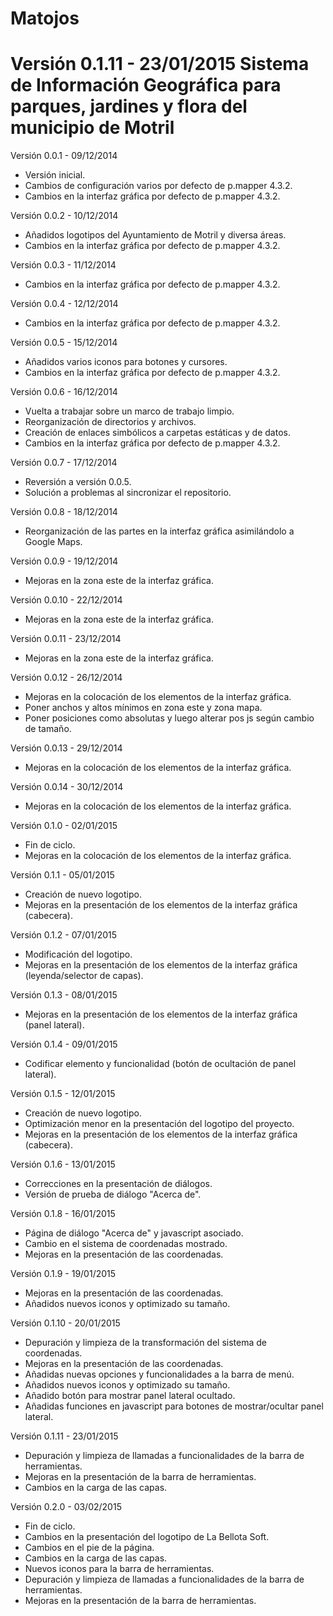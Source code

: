 Matojos
===============================================================================

Versión 0.1.11 - 23/01/2015
Sistema de Información Geográfica para parques, jardines y flora del municipio de Motril
===============================================================================

Versión 0.0.1 - 09/12/2014
* Versión inicial.
* Cambios de configuración varios por defecto de p.mapper 4.3.2.
* Cambios en la interfaz gráfica por defecto de p.mapper 4.3.2.

Versión 0.0.2 - 10/12/2014
* Añadidos logotipos del Ayuntamiento de Motril y diversa áreas.
* Cambios en la interfaz gráfica por defecto de p.mapper 4.3.2.

Versión 0.0.3 - 11/12/2014
* Cambios en la interfaz gráfica por defecto de p.mapper 4.3.2.

Versión 0.0.4 - 12/12/2014
* Cambios en la interfaz gráfica por defecto de p.mapper 4.3.2.

Versión 0.0.5 - 15/12/2014
* Añadidos varios iconos para botones y cursores.
* Cambios en la interfaz gráfica por defecto de p.mapper 4.3.2.

Versión 0.0.6 - 16/12/2014
* Vuelta a trabajar sobre un marco de trabajo limpio.
* Reorganización de directorios y archivos.
* Creación de enlaces simbólicos a carpetas estáticas y de datos.
* Cambios en la interfaz gráfica por defecto de p.mapper 4.3.2.

Versión 0.0.7 - 17/12/2014
* Reversión a versión 0.0.5.
* Solución a problemas al sincronizar el repositorio.

Versión 0.0.8 - 18/12/2014
* Reorganización de las partes en la interfaz gráfica asimilándolo a Google Maps.

Versión 0.0.9 - 19/12/2014
* Mejoras en la zona este de la interfaz gráfica.

Versión 0.0.10 - 22/12/2014
* Mejoras en la zona este de la interfaz gráfica.

Versión 0.0.11 - 23/12/2014
* Mejoras en la zona este de la interfaz gráfica.

Versión 0.0.12 - 26/12/2014
* Mejoras en la colocación de los elementos de la interfaz gráfica.
* Poner anchos y altos mínimos en zona este y zona mapa.
* Poner posiciones como absolutas y luego alterar pos js según cambio de tamaño.

Versión 0.0.13 - 29/12/2014
* Mejoras en la colocación de los elementos de la interfaz gráfica.

Versión 0.0.14 - 30/12/2014
* Mejoras en la colocación de los elementos de la interfaz gráfica.

Versión 0.1.0 - 02/01/2015
* Fin de ciclo.
* Mejoras en la colocación de los elementos de la interfaz gráfica.

Versión 0.1.1 - 05/01/2015
* Creación de nuevo logotipo.
* Mejoras en la presentación de los elementos de la interfaz gráfica (cabecera).

Versión 0.1.2 - 07/01/2015
* Modificación del logotipo.
* Mejoras en la presentación de los elementos de la interfaz gráfica (leyenda/selector de capas).

Versión 0.1.3 - 08/01/2015
* Mejoras en la presentación de los elementos de la interfaz gráfica (panel lateral).

Versión 0.1.4 - 09/01/2015
* Codificar elemento y funcionalidad (botón de ocultación de panel lateral).

Versión 0.1.5 - 12/01/2015
* Creación de nuevo logotipo.
* Optimización menor en la presentación del logotipo del proyecto.
* Mejoras en la presentación de los elementos de la interfaz gráfica (cabecera).

Versión 0.1.6 - 13/01/2015
* Correcciones en la presentación de diálogos.
* Versión de prueba de diálogo "Acerca de".

Versión 0.1.8 - 16/01/2015
* Página de diálogo "Acerca de" y javascript asociado.
* Cambio en el sistema de coordenadas mostrado.
* Mejoras en la presentación de las coordenadas.

Versión 0.1.9 - 19/01/2015
* Mejoras en la presentación de las coordenadas.
* Añadidos nuevos iconos y optimizado su tamaño.

Versión 0.1.10 - 20/01/2015
* Depuración y limpieza de la transformación del sistema de coordenadas.
* Mejoras en la presentación de las coordenadas.
* Añadidas nuevas opciones y funcionalidades a la barra de menú.
* Añadidos nuevos iconos y optimizado su tamaño.
* Añadido botón para mostrar panel lateral ocultado.
* Añadidas funciones en javascript para botones de mostrar/ocultar panel lateral.

Versión 0.1.11 - 23/01/2015
* Depuración y limpieza de llamadas a funcionalidades de la barra de herramientas.
* Mejoras en la presentación de la barra de herramientas.
* Cambios en la carga de las capas.

Versión 0.2.0 - 03/02/2015
* Fin de ciclo.
* Cambios en la presentación del logotipo de La Bellota Soft.
* Cambios en el pie de la página.
* Cambios en la carga de las capas.
* Nuevos iconos para la barra de herramientas.
* Depuración y limpieza de llamadas a funcionalidades de la barra de herramientas.
* Mejoras en la presentación de la barra de herramientas.
